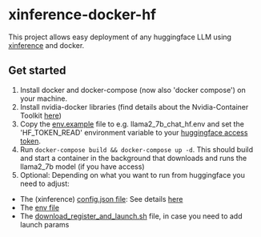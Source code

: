 # xinference-docker-hf

This project allows easy deployment of any huggingface LLM using [xinference](https://github.com/xorbitsai/inference) and docker.

## Get started

1. Install docker and docker-compose (now also 'docker compose') on your machine.
2. Install nvidia-docker libraries (find details about the Nvidia-Container Toolkit [here](https://hub.docker.com/r/nvidia/cuda))
3. Copy the [env.example](https://github.com/AndiMajore/xinference-docker-hf/blob/master/llama2_7b_chat_hf.env.example) file to e.g. llama2_7b_chat_hf.env and set the 'HF_TOKEN_READ' environment variable to your [huggingface access token](https://huggingface.co/settings/tokens).
4. Run `docker-compose build && docker-compose up -d`. This should build and start a container in the background that downloads and runs the llama2_7b model (if you have access)
5. Optional: Depending on what you want to run from huggingface you need to adjust:
  -  The (xinference) [config.json file](https://github.com/AndiMajore/xinference-docker-hf/blob/master/llama2-7b-chat-hf.json): See details [here](https://inference.readthedocs.io/en/latest/models/custom.html)
  -  The [env file](https://github.com/AndiMajore/xinference-docker-hf/blob/master/llama2_7b_chat_hf.env.example)
  -  The [download_register_and_launch.sh](https://github.com/AndiMajore/xinference-docker-hf/blob/master/download_register_and_launch.sh) file, in case you need to add launch params
